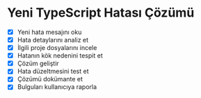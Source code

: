 # Yeni TypeScript Hatası Çözümü

- [x] Yeni hata mesajını oku
- [x] Hata detaylarını analiz et
- [x] İlgili proje dosyalarını incele
- [x] Hatanın kök nedenini tespit et
- [x] Çözüm geliştir
- [x] Hata düzeltmesini test et
- [x] Çözümü dokümante et
- [x] Bulguları kullanıcıya raporla
